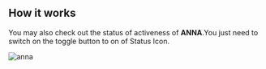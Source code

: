 ## How it works

You may also check out the status of activeness of **ANNA**.You just need to switch on the toggle button to on of Status Icon.

   ![anna](https://user-images.githubusercontent.com/13471358/34448588-d8d5c7d8-ecbc-11e7-82ea-2a120b7f5af6.PNG)
